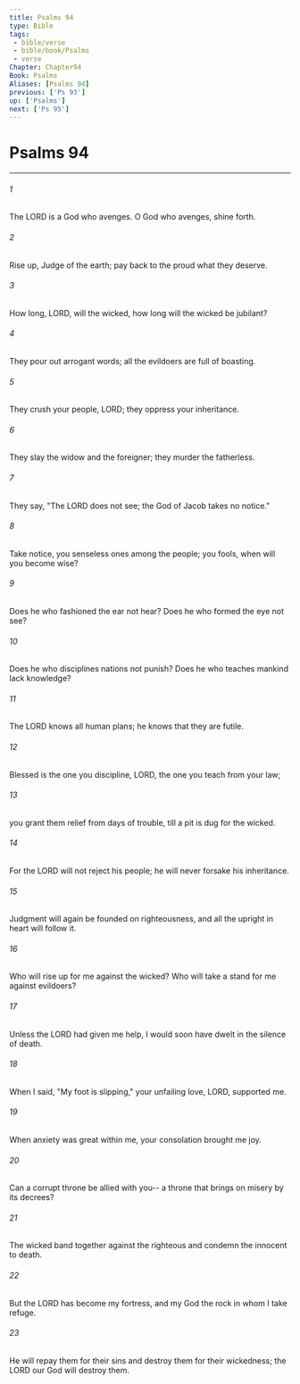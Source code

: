 ```yaml
---
title: Psalms 94
type: Bible
tags:
 - bible/verse
 - bible/book/Psalms
 - verse
Chapter: Chapter94
Book: Psalms
Aliases: [Psalms 94]
previous: ['Ps 93']
up: ['Psalms']
next: ['Ps 95']
---
```

# Psalms 94

***


###### 1 
The LORD is a God who avenges. O God who avenges, shine forth. 

###### 2 
Rise up, Judge of the earth; pay back to the proud what they deserve. 

###### 3 
How long, LORD, will the wicked, how long will the wicked be jubilant? 

###### 4 
They pour out arrogant words; all the evildoers are full of boasting. 

###### 5 
They crush your people, LORD; they oppress your inheritance. 

###### 6 
They slay the widow and the foreigner; they murder the fatherless. 

###### 7 
They say, "The LORD does not see; the God of Jacob takes no notice." 

###### 8 
Take notice, you senseless ones among the people; you fools, when will you become wise? 

###### 9 
Does he who fashioned the ear not hear? Does he who formed the eye not see? 

###### 10 
Does he who disciplines nations not punish? Does he who teaches mankind lack knowledge? 

###### 11 
The LORD knows all human plans; he knows that they are futile. 

###### 12 
Blessed is the one you discipline, LORD, the one you teach from your law; 

###### 13 
you grant them relief from days of trouble, till a pit is dug for the wicked. 

###### 14 
For the LORD will not reject his people; he will never forsake his inheritance. 

###### 15 
Judgment will again be founded on righteousness, and all the upright in heart will follow it. 

###### 16 
Who will rise up for me against the wicked? Who will take a stand for me against evildoers? 

###### 17 
Unless the LORD had given me help, I would soon have dwelt in the silence of death. 

###### 18 
When I said, "My foot is slipping," your unfailing love, LORD, supported me. 

###### 19 
When anxiety was great within me, your consolation brought me joy. 

###### 20 
Can a corrupt throne be allied with you-- a throne that brings on misery by its decrees? 

###### 21 
The wicked band together against the righteous and condemn the innocent to death. 

###### 22 
But the LORD has become my fortress, and my God the rock in whom I take refuge. 

###### 23 
He will repay them for their sins and destroy them for their wickedness; the LORD our God will destroy them. 
